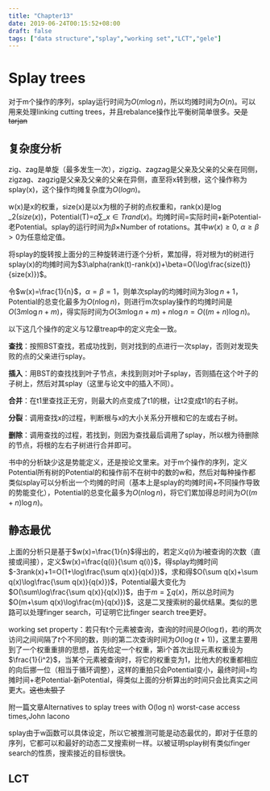 ```yaml
---
title: "Chapter13"
date: 2019-06-24T00:15:52+08:00
draft: false
tags: ["data structure","splay","working set","LCT","gele"]
---
```


# Splay trees

对于m个操作的序列，splay运行时间为$O(m\log n)$，所以均摊时间为$O(n)$。可以用来处理linking cutting trees，并且rebalance操作比平衡树简单很多。~~又是tarjan~~

## 复杂度分析

zig、zag是单旋（最多发生一次），zigzig、zagzag是父亲及父亲的父亲在同侧，zigzag、zagzig是父亲及父亲的父亲在异侧，直至将x转到根，这个操作称为splay(x)，这个操作均摊复杂度为$O(log n)$。

w(x)是x的权重，size(x)是以x为根的子树的点权重和，rank(x)是$\log\_2(size(x))$，Potential(T)=$\alpha\sum\_{x\in T}rand(x)$。均摊时间=实际时间+新Potential-老Potential。splay的运行时间为$\beta\times$Number of rotations。其中$w(x)\ge 0,\ \alpha\ge\beta>0$为任意给定值。

将splay的旋转按上面分的三种旋转进行逐个分析，累加得，将对根为t的树进行splay(x)的均摊时间为$3\alpha(rank(t)-rank(x))+\beta=O(\log\frac{size(t)}{size(x)})$。

令$w(x)=\frac{1}{n}$，$\alpha=\beta=1$，则单次splay的均摊时间为$3\log n+1$，Potential的总变化最多为$O(n\log n)$，则进行m次splay操作的均摊时间是$O(3m\log n + m)$，得实际时间为$O(3m\log n + m)+n\log n=O((m+n)\log n)$。

以下这几个操作的定义与12章treap中的定义完全一致。

**查找**：按照BST查找，若成功找到，则对找到的点进行一次splay，否则对发现失败的点的父亲进行splay。

**插入**：用BST的查找找到叶子节点，未找到则对叶子splay，否则插在这个叶子的子树上，然后对其splay（这里与论文中的插入不同）。

**合并**：在t1里查找正无穷，则最大的点变成了t1的根，让t2变成t1的右子树。

**分裂**：调用查找x的过程，判断根与x的大小关系分开根和它的左或右子树。

**删除**：调用查找的过程，若找到，则因为查找最后调用了splay，所以根为待删除的节点，将根的左右子树进行合并即可。

书中的分析缺少这是势能定义，还是按论文里来。对于m个操作的序列，定义Potential所有树的Potential的和操作前不在树中的数的w和，然后对每种操作都类似splay可以分析出一个均摊的时间（基本上是splay的均摊时间+不同操作导致的势能变化），Potential的总变化最多为$O(n\log n)$，将它们累加得总时间为$O((m+n)\log n)$。

## 静态最优

上面的分析只是基于$w(x)=\frac{1}{n}$得出的，若定义$q(i)$为i被查询的次数（直接或间接），定义$w(x)=\frac{q(i)}{\sum q(i)}$，得splay均摊时间$-3rank(x)+1=O(1+\log\frac{\sum q(x)}{q(x)})$，求和得$O(\sum q(x)+\sum q(x)\log\frac{\sum q(x)}{q(x)})$，Potential最大变化为$O(\sum\log\frac{\sum q(x)}{q(x)})$，由于$m=\sum q(x)$，所以总时间为$O(m+\sum q(x)\log\frac{m}{q(x)})$，这是二叉搜索树的最优结果。类似的思路可以处理finger search，可证明它比finger search tree更好。

working set property：若只有t个元素被查询，查询的时间是$O(\log t)$，若$i$的两次访问之间间隔了$t$个不同的数，则i的第二次查询时间为$O(\log(t+1))$，这里主要用到了一个权重重排的思想，首先给定一个权重，第i个首次出现元素权重设为$\frac{1}{i^2}$，当某个元素被查询时，将它的权重变为1，比他大的权重都相应的向后挪一位（相当于循环调整），这样的重拍只会Potential变小，最终时间=均摊时间+老Potential-新Potential，得类似上面的分析算出的时间只会比真实之间更大。~~这也太狠了~~

附一篇文章Alternatives to splay trees with O(log n) worst-case access times,John Iacono

splay由于w函数可以具体设定，所以它被推测可能是动态最优的，即对于任意的序列，它都可以和最好的动态二叉搜索树一样。以被证明splay树有类似finger search的性质，搜索接近的目标很快。

## LCT
